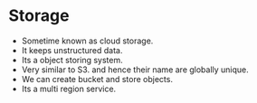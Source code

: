 # Storage

- Sometime known as cloud storage.
- It keeps unstructured data.
- Its a object storing system.
- Very similar to S3. and hence their name are globally unique.
- We can create bucket and store objects.
- Its a multi region service.
